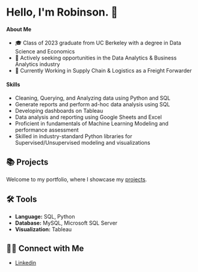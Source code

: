 # Hello, I'm Robinson. 👋

#### About Me
- 🎓 Class of 2023 graduate from UC Berkeley with a degree in Data Science and Economics
- 💼 Actively seeking opportunities in the Data Analytics & Business Analytics industry
- 🚛 Currently Working in Supply Chain & Logistics as a Freight Forwarder
 
#### Skills
- Cleaning, Querying, and Analyzing data using Python and SQL
- Generate reports and perform ad-hoc data analysis using SQL
- Developing dashboards on Tableau
- Data analysis and reporting using Google Sheets and Excel
- Proficient in fundamentals of Machine Learning Modeling and performance assessment
- Skilled in industry-standard Python libraries for Supervised/Unsupervised modeling and visualizations

## 📚 Projects

Welcome to my portfolio, where I showcase my [projects](https://github.com/RobinsonKao/Portfolio).

## 🛠️ Tools

- **Language:** SQL, Python
- **Database:** MySQL, Microsoft SQL Server
- **Visualization:** Tableau

## 👋🏻 Connect with Me

- [Linkedin](https://www.linkedin.com/in/Robinson-Kao)

